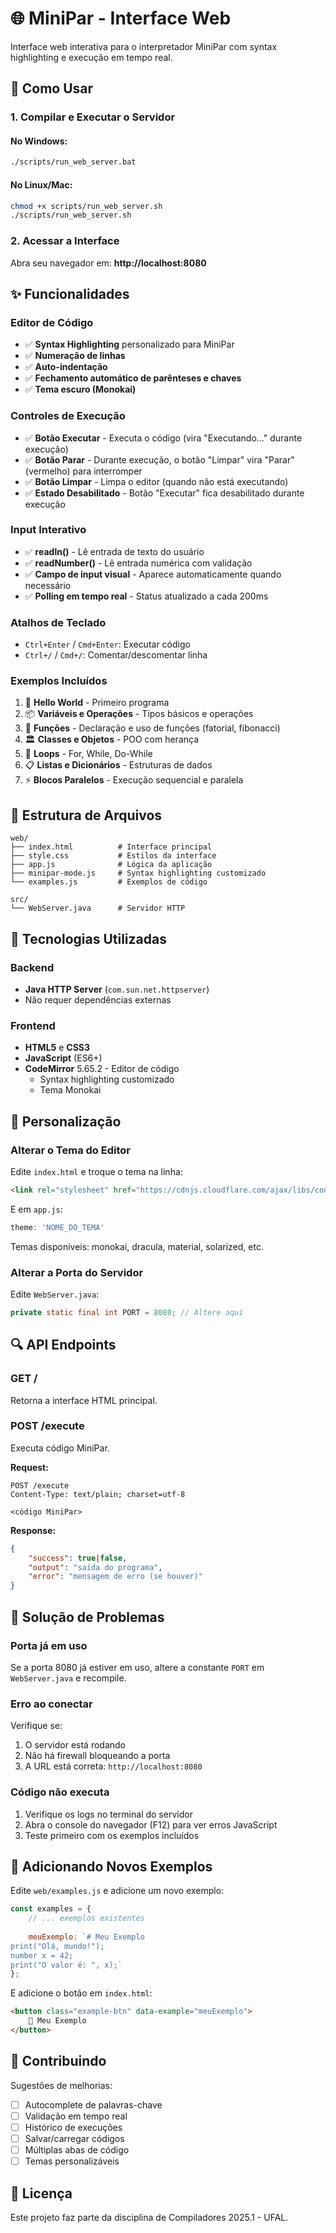 # 🌐 MiniPar - Interface Web

Interface web interativa para o interpretador MiniPar com syntax highlighting e execução em tempo real.

## 🚀 Como Usar

### 1. Compilar e Executar o Servidor

#### No Windows:
```bash
./scripts/run_web_server.bat
```

#### No Linux/Mac:
```bash
chmod +x scripts/run_web_server.sh
./scripts/run_web_server.sh
```

### 2. Acessar a Interface

Abra seu navegador em: **http://localhost:8080**

## ✨ Funcionalidades

### Editor de Código
- ✅ **Syntax Highlighting** personalizado para MiniPar
- ✅ **Numeração de linhas**
- ✅ **Auto-indentação**
- ✅ **Fechamento automático de parênteses e chaves**
- ✅ **Tema escuro (Monokai)**

### Controles de Execução
- ✅ **Botão Executar** - Executa o código (vira "Executando..." durante execução)
- ✅ **Botão Parar** - Durante execução, o botão "Limpar" vira "Parar" (vermelho) para interromper
- ✅ **Botão Limpar** - Limpa o editor (quando não está executando)
- ✅ **Estado Desabilitado** - Botão "Executar" fica desabilitado durante execução

### Input Interativo
- ✅ **readln()** - Lê entrada de texto do usuário
- ✅ **readNumber()** - Lê entrada numérica com validação
- ✅ **Campo de input visual** - Aparece automaticamente quando necessário
- ✅ **Polling em tempo real** - Status atualizado a cada 200ms

### Atalhos de Teclado
- `Ctrl+Enter` / `Cmd+Enter`: Executar código
- `Ctrl+/` / `Cmd+/`: Comentar/descomentar linha

### Exemplos Incluídos
1. 👋 **Hello World** - Primeiro programa
2. 📦 **Variáveis e Operações** - Tipos básicos e operações
3. 🔧 **Funções** - Declaração e uso de funções (fatorial, fibonacci)
4. 🏛️ **Classes e Objetos** - POO com herança
5. 🔁 **Loops** - For, While, Do-While
6. 📋 **Listas e Dicionários** - Estruturas de dados
7. ⚡ **Blocos Paralelos** - Execução sequencial e paralela

## 📁 Estrutura de Arquivos

```
web/
├── index.html          # Interface principal
├── style.css           # Estilos da interface
├── app.js              # Lógica da aplicação
├── minipar-mode.js     # Syntax highlighting customizado
└── examples.js         # Exemplos de código

src/
└── WebServer.java      # Servidor HTTP
```

## 🔧 Tecnologias Utilizadas

### Backend
- **Java HTTP Server** (`com.sun.net.httpserver`)
- Não requer dependências externas

### Frontend
- **HTML5** e **CSS3**
- **JavaScript** (ES6+)
- **CodeMirror** 5.65.2 - Editor de código
  - Syntax highlighting customizado
  - Tema Monokai

## 🎨 Personalização

### Alterar o Tema do Editor

Edite `index.html` e troque o tema na linha:
```html
<link rel="stylesheet" href="https://cdnjs.cloudflare.com/ajax/libs/codemirror/5.65.2/theme/NOME_DO_TEMA.min.css">
```

E em `app.js`:
```javascript
theme: 'NOME_DO_TEMA'
```

Temas disponíveis: monokai, dracula, material, solarized, etc.

### Alterar a Porta do Servidor

Edite `WebServer.java`:
```java
private static final int PORT = 8080; // Altere aqui
```

## 🔍 API Endpoints

### GET /
Retorna a interface HTML principal.

### POST /execute
Executa código MiniPar.

**Request:**
```
POST /execute
Content-Type: text/plain; charset=utf-8

<código MiniPar>
```

**Response:**
```json
{
    "success": true|false,
    "output": "saída do programa",
    "error": "mensagem de erro (se houver)"
}
```

## 🐛 Solução de Problemas

### Porta já em uso
Se a porta 8080 já estiver em uso, altere a constante `PORT` em `WebServer.java` e recompile.

### Erro ao conectar
Verifique se:
1. O servidor está rodando
2. Não há firewall bloqueando a porta
3. A URL está correta: `http://localhost:8080`

### Código não executa
1. Verifique os logs no terminal do servidor
2. Abra o console do navegador (F12) para ver erros JavaScript
3. Teste primeiro com os exemplos incluídos

## 📝 Adicionando Novos Exemplos

Edite `web/examples.js` e adicione um novo exemplo:

```javascript
const examples = {
    // ... exemplos existentes
    
    meuExemplo: `# Meu Exemplo
print("Olá, mundo!");
number x = 42;
print("O valor é: ", x);`
};
```

E adicione o botão em `index.html`:

```html
<button class="example-btn" data-example="meuExemplo">
    🎯 Meu Exemplo
</button>
```

## 🤝 Contribuindo

Sugestões de melhorias:
- [ ] Autocomplete de palavras-chave
- [ ] Validação em tempo real
- [ ] Histórico de execuções
- [ ] Salvar/carregar códigos
- [ ] Múltiplas abas de código
- [ ] Temas personalizáveis

## 📄 Licença

Este projeto faz parte da disciplina de Compiladores 2025.1 - UFAL.
